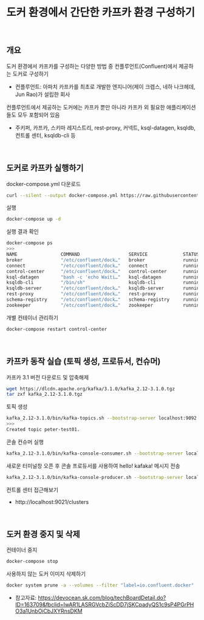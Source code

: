 # 도커 환경에서 간단한 카프카 환경 구성하기
<br>

## 개요
도커 환경에서 카프카를 구성하는 다양한 방법 중 컨플루언트(Confluent)에서 제공하는 도커로 구성하기
- 컨플루언트: 아파치 카프카를 최초로 개발한 엔지니어(제이 크렙스, 네하 나크헤데, Jun Rao)가 설립한 회사

컨플루언트에서 제공하는 도커에는 카프카 뿐만 아니라 카프카 외 필요한 애플리케이션들도 모두 포함되어 있음
- 주키퍼, 카프카, 스키마 레지스트리, rest-proxy, 커넥트, ksql-datagen, ksqldb, 컨트롤 센터, ksqldb-cli 등

<br>

## 도커로 카프카 실행하기
docker-compose.yml 다운로드
```bash
curl --silent --output docker-compose.yml https://raw.githubusercontent.com/confluentinc/cp-all-in-one/7.0.1-post/cp-all-in-one/docker-compose.yml
```
실행
```bash
docker-compose up -d
```
실행 결과 확인
```bash
docker-compose ps
>>>
NAME                COMMAND                  SERVICE             STATUS              PORTS
broker              "/etc/confluent/dock…"   broker              running             0.0.0.0:9092->9092/tcp, 0.0.0.0:9101->9101/tcp, :::9092->9092/tcp, :::9101->9101/tcp
connect             "/etc/confluent/dock…"   connect             running             0.0.0.0:8083->8083/tcp, :::8083->8083/tcp
control-center      "/etc/confluent/dock…"   control-center      running             0.0.0.0:9021->9021/tcp, :::9021->9021/tcp
ksql-datagen        "bash -c 'echo Waiti…"   ksql-datagen        running             
ksqldb-cli          "/bin/sh"                ksqldb-cli          running             
ksqldb-server       "/etc/confluent/dock…"   ksqldb-server       running             0.0.0.0:8088->8088/tcp, :::8088->8088/tcp
rest-proxy          "/etc/confluent/dock…"   rest-proxy          running             0.0.0.0:8082->8082/tcp, :::8082->8082/tcp
schema-registry     "/etc/confluent/dock…"   schema-registry     running             0.0.0.0:8081->8081/tcp, :::8081->8081/tcp
zookeeper           "/etc/confluent/dock…"   zookeeper           running             0.0.0.0:2181->2181/tcp, :::2181->2181/tcp

```
개별 컨테이너 관리하기
```bash
docker-compose restart control-center 
```

<br>

## 카프카 동작 실습 (토픽 생성, 프로듀서, 컨슈머)
카프카 3.1 버전 다운로드 및 압축해제 
```bash
wget https://dlcdn.apache.org/kafka/3.1.0/kafka_2.12-3.1.0.tgz
tar zxf kafka_2.12-3.1.0.tgz
```
토픽 생성
```bash
kafka_2.12-3.1.0/bin/kafka-topics.sh --bootstrap-server localhost:9092 --topic peter-test01 --partitions 1 --replication-factor 1 --create
>>>
Created topic peter-test01.
```
콘솔 컨슈머 실행
```bash
kafka_2.12-3.1.0/bin/kafka-console-consumer.sh --bootstrap-server localhost:9092 --topic peter-test01
```
새로운 터미널창 오픈 후 콘솔 프로듀서를 사용하여 hello! kafaka! 메시지 전송
```bash
kafka_2.12-3.1.0/bin/kafka-console-producer.sh --bootstrap-server localhost:9092 --topic peter-test01
```
컨트롤 센터 접근해보기
-  http://localhost:9021/clusters

<br>

## 도커 환경 중지 및 삭제
컨테이너 중지
```bash
docker-compose stop
```
사용하지 않는 도커 이미지 삭제하기
```bash
docker system prune -a --volumes --filter "label=io.confluent.docker"
 ```






- 참고자료: https://devocean.sk.com/blog/techBoardDetail.do?ID=163709&fbclid=IwAR1LASRGVcbZjScDD7jSKCpadyQS1c9sP4PGrPHO3a1UnbOiCbJXYRnsDKM